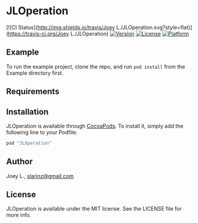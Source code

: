 # JLOperation

[![CI Status](http://img.shields.io/travis/Joey L./JLOperation.svg?style=flat)](https://travis-ci.org/Joey L./JLOperation)
[![Version](https://img.shields.io/cocoapods/v/JLOperation.svg?style=flat)](http://cocoapods.org/pods/JLOperation)
[![License](https://img.shields.io/cocoapods/l/JLOperation.svg?style=flat)](http://cocoapods.org/pods/JLOperation)
[![Platform](https://img.shields.io/cocoapods/p/JLOperation.svg?style=flat)](http://cocoapods.org/pods/JLOperation)

## Example

To run the example project, clone the repo, and run `pod install` from the Example directory first.

## Requirements

## Installation

JLOperation is available through [CocoaPods](http://cocoapods.org). To install
it, simply add the following line to your Podfile:

```ruby
pod "JLOperation"
```

## Author

Joey L., slarinz@gmail.com

## License

JLOperation is available under the MIT license. See the LICENSE file for more info.
